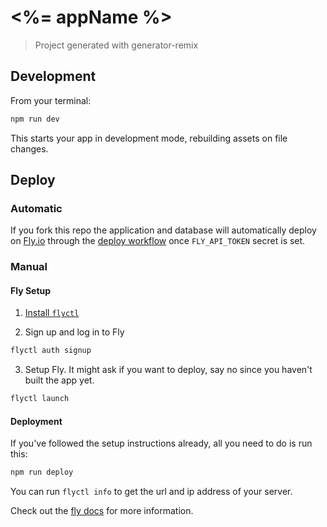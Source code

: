 # <%= appName %>

> Project generated with generator-remix

## Development

From your terminal:

```sh
npm run dev
```

This starts your app in development mode, rebuilding assets on file changes.

## Deploy

### Automatic

If you fork this repo the application and database will automatically deploy on [Fly.io](https://fly.io) through the [deploy workflow](/.github/workflows/deploy.yml) once `FLY_API_TOKEN` secret is set.

### Manual

#### Fly Setup

1. [Install `flyctl`](https://fly.io/docs/getting-started/installing-flyctl/)

2. Sign up and log in to Fly

```sh
flyctl auth signup
```

3. Setup Fly. It might ask if you want to deploy, say no since you haven't built the app yet.

```sh
flyctl launch
```

#### Deployment

If you've followed the setup instructions already, all you need to do is run this:

```sh
npm run deploy
```

You can run `flyctl info` to get the url and ip address of your server.

Check out the [fly docs](https://fly.io/docs/getting-started/node/) for more information.
